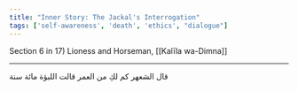 ```yaml
---
title: "Inner Story: The Jackal's Interrogation"
tags: ['self-awareness', 'death', 'ethics', "dialogue"]
---
```


 Section 6 in 17) Lioness and Horseman, [[Kalīla wa-Dimna]]

---
قال الشعهر كم لكِ من العمر قالت اللبؤة مائة سنة
